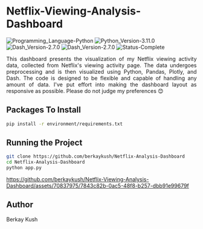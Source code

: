 # Netflix-Viewing-Analysis-Dashboard

![Programming_Language-Python](https://img.shields.io/badge/Programming_Language-Python-blue.svg)
![Python_Version-3.11.0](https://img.shields.io/badge/Python_Version-3.11.0-brown.svg)
![Dash_Version-2.7.0](https://img.shields.io/badge/Dash_Version-2.15.0-yellow.svg)
![Dash_Version-2.7.0](https://img.shields.io/badge/Pandas_Version-1.5.2-purple.svg)
![Status-Complete](https://img.shields.io/badge/Status-Complete-green.svg)

<p style="text-align: justify"> This dashboard presents the visualization of my Netflix viewing activity data, collected from Netflix's viewing activity page. The data undergoes preprocessing and is then visualized using Python, Pandas, Plotly, and Dash. The code is designed to be flexible and capable of handling any amount of data. I've put effort into making the dashboard layout as responsive as possible. Please do not judge my preferences 😊
</p>

## Packages To Install

```zsh
pip install -r environment/requirements.txt
```

## Running the Project

```zsh
git clone https://github.com/berkaykush/Netflix-Analysis-Dashboard
cd Netflix-Analysis-Dashboard
python app.py
```

https://github.com/berkaykush/Netflix-Viewing-Analysis-Dashboard/assets/70837975/7843c82b-0ac5-48f8-b257-dbb91e99679f

## Author

Berkay Kush
